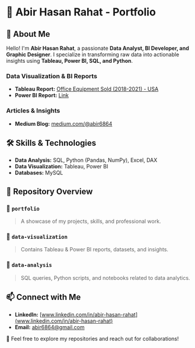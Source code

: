 # 📌 Abir Hasan Rahat - Portfolio

## 👋 About Me
Hello! I'm **Abir Hasan Rahat**, a passionate **Data Analyst, BI Developer, and Graphic Designer**. I specialize in transforming raw data into actionable insights using **Tableau, Power BI, SQL, and Python**. 
### **Data Visualization & BI Reports**
- **Tableau Report:** [Office Equipment Sold (2018-2021) - USA](https://public.tableau.com/views/OfficeEquipmentSoldfrom2018to2021inUSAbycities/Dashboard1?:language=en-US&:sid=&:display_count=n&:origin=viz_share_link&:device=desktop)
- **Power BI Report:** [Link](https://app.powerbi.com/links/SMhI8AGy-q?ctid=97d84781-b85c-4034-a0d0-588e7b442e45&pbi_source=linkShare)

### **Articles & Insights**
- **Medium Blog:** [medium.com/@abir6864](https://medium.com/@abir6864)


## 🛠️ Skills & Technologies
- **Data Analysis:** SQL, Python (Pandas, NumPy), Excel, DAX
- **Data Visualization:** Tableau, Power BI
- **Databases:** MySQL

## 📂 Repository Overview
### 🔹 `portfolio`
> A showcase of my projects, skills, and professional work.

### 🔹 `data-visualization`
> Contains Tableau & Power BI reports, datasets, and insights.

### 🔹 `data-analysis`
> SQL queries, Python scripts, and notebooks related to data analytics.


## 📫 Connect with Me
- **LinkedIn:** [www.linkedin.com/in/abir-hasan-rahat](www.linkedin.com/in/abir-hasan-rahat)
- **Email:** abir6864@gmail.com

🚀 Feel free to explore my repositories and reach out for collaborations!
